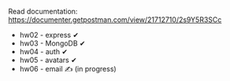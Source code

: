 
Read documentation: https://documenter.getpostman.com/view/21712710/2s9Y5R3SCc

- hw02 - express  ✔
- hw03 - MongoDB  ✔
- hw04 - auth  ✔
- hw05 - avatars ✔
- hw06 - email ✍ (in progress)
